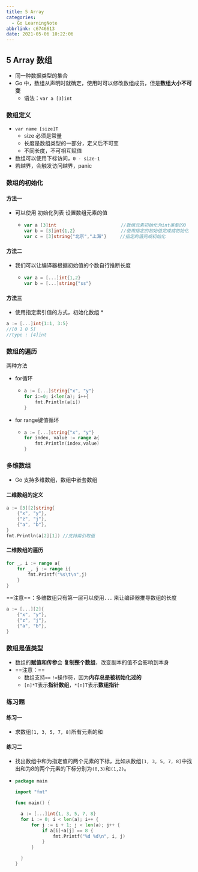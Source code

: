 ```yaml
---
title: 5 Array
categories: 
  - Go LearningNote
abbrlink: c6746613
date: 2021-05-06 10:22:06
---
```




## 5 Array 数组

* 同一种数据类型的集合
* Go 中，数组从声明时就确定，使用时可以修改数组成员，但是**数组大小不可变**
  * 语法：`var a [3]int`

### 数组定义

* `var name [size]T`
  * size 必须是常量
  * 长度是数组类型的一部分，定义后不可变
  * 不同长度，不可相互赋值
* 数组可以使用下标访问，`0 - size-1`
* 若越界，会触发访问越界，panic



### 数组的初始化

#### 方法一

* 可以使用 初始化列表 设置数组元素的值

  * ```go
    var a [3]int						//数组元素初始化为int类型的0
    var b = [3]int{1,2}					//使用指定的初始值完成成初始化
    var c = [3]string{"北京","上海"}	 //指定的值完成初始化
    ```

    

#### 方法二

* 我们可以让编译器根据初始值的个数自行推断长度

  * ```go
    var a = [...]int{1,2}
    var b = [...]string{"ss"}
    ```

    

#### 方法三

* 使用指定索引值的方式，初始化数组
  * 

```go
a := [...]int{1:1, 3:5}
//[0 1 0 5]
//type : [4]int
```



### 数组的遍历

两种方法

* for循环

  * ```go
    a := [...]string{"x", "y"}
    for i:=0; i<len(a); i++{
        fmt.Println(a[i])
    }
    ```

* for range键值循环

  * ```go
    a := [...]string{"x", "y"}
    for index, value := range a{
        fmt.Println(index,value)
    }
    ```



### 多维数组

* Go 支持多维数组，数组中嵌套数组

#### 二维数组的定义

```go
a := [3][2]string{
	{"x", "y"},
	{"z", "j"},
	{"a", "b"},
}
fmt.Println(a[2][1]) //支持索引取值
```



#### 二维数组的遍历

```go
for _, i := range a{
    for _, j := range i{
        fmt.Printf("%s\t\n",j)
    }
}
```



==注意==：多维数组只有第一层可以使用`...` 来让编译器推导数组的长度

```go
a := [...][2]{
    {"x", "y"},
	{"z", "j"},
	{"a", "b"},
}
```



### 数组是值类型

* 数组的**赋值和传参**会 **复制整个数组**，改变副本的值不会影响到本身
* ==注意：==
  * 数组支持`==` `!=`操作符，因为**内存总是被初始化过的**
  * `[n]*T`表示**指针数组**，`*[n]T`表示**数组指针**



### 练习题

#### 练习一

* 求数组`[1, 3, 5, 7, 8]`所有元素的和



#### 练习二

* 找出数组中和为指定值的两个元素的下标，比如从数组`[1, 3, 5, 7, 8]`中找出和为8的两个元素的下标分别为`(0,3)`和`(1,2)`。

* ```go
  package main
  
  import "fmt"
  
  func main() {
  
  	a := [...]int{1, 3, 5, 7, 8}
  	for i := 0; i < len(a); i++ {
  		for j := i + 1; j < len(a); j++ {
  			if a[i]+a[j] == 8 {
  				fmt.Printf("%d %d\n", i, j)
  			}
  		}
  
  	}
  }
  
  ```

  
